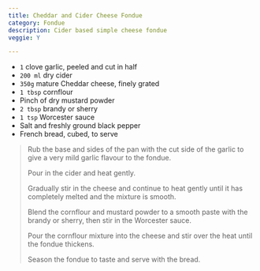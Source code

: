 ```yaml
---
title: Cheddar and Cider Cheese Fondue 
category: Fondue
description: Cider based simple cheese fondue
veggie: Y

--- 
```


* `1` clove garlic, peeled and cut in half
* `200 ml` dry cider
* `350g` mature Cheddar cheese, finely grated
* `1 tbsp` cornflour
* Pinch of dry mustard powder
* `2 tbsp` brandy or sherry
* `1 tsp` Worcester sauce
* Salt and freshly ground black pepper
* French bread, cubed, to serve
 
> Rub the base and sides of the pan with the cut side of the garlic to give a very mild garlic flavour to the fondue.
>
> Pour in the cider and heat gently.
>
> Gradually stir in the cheese and continue to heat gently until it has completely melted and the mixture is smooth.
>
> Blend the cornflour and mustard powder to a smooth paste with the brandy or sherry, then stir in the Worcester sauce.
>
> Pour the cornflour mixture into the cheese and stir over the heat until the fondue thickens.
>
> Season the fondue to taste and serve with the bread.
